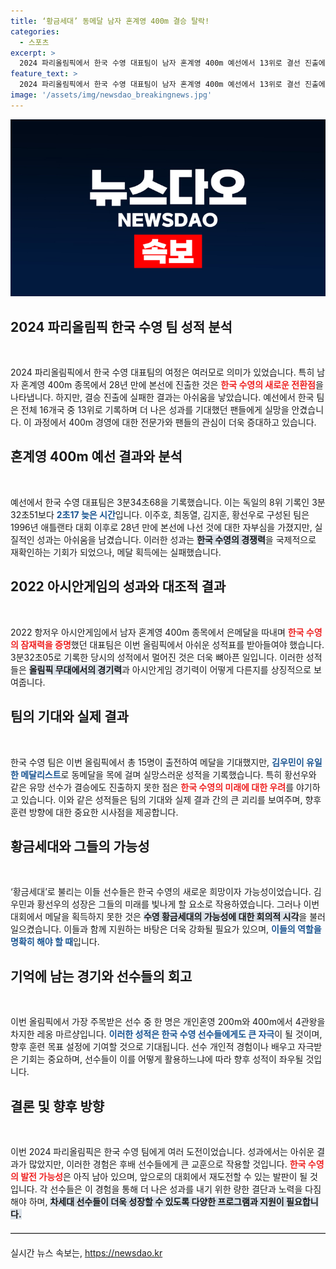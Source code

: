 ```yaml
---
title: ‘황금세대’ 동메달 남자 혼계영 400m 결승 탈락!
categories:
  - 스포츠
excerpt: >
  2024 파리올림픽에서 한국 수영 대표팀이 남자 혼계영 400m 예선에서 13위로 결선 진출에 실패하며 28년 만의 올림픽 출전이 아쉬운 성적표로 끝났다. 황금세대의 기대에 미치지 못한 이번 올림픽, 김우민의 동메달이 유일한 성과로 기록됐다.
feature_text: >
  2024 파리올림픽에서 한국 수영 대표팀이 남자 혼계영 400m 예선에서 13위로 결선 진출에 실패하며 28년 만의 올림픽 출전이 아쉬운 성적표로 끝났다. 황금세대의 기대에 미치지 못한 이번 올림픽, 김우민의 동메달이 유일한 성과로 기록됐다.
image: '/assets/img/newsdao_breakingnews.jpg'
---
```


<p><img src="/assets/img/newsdao_breakingnews.jpg" alt="firstkoreanews 속보" /></p>

<h2 data-ke-size="size26">2024 파리올림픽 한국 수영 팀 성적 분석</h2>

<p data-ke-size="size16">&nbsp;</p>

<p data-ke-size="size16">2024 파리올림픽에서 한국 수영 대표팀의 여정은 여러모로 의미가 있었습니다. 특히 남자 혼계영 400m 종목에서 28년 만에 본선에 진출한 것은 <b><span style="color: #ee2323;">한국 수영의 새로운 전환점</span></b>을 나타냅니다. 하지만, 결승 진출에 실패한 결과는 아쉬움을 낳았습니다. 예선에서 한국 팀은 전체 16개국 중 13위로 기록하며 더 나은 성과를 기대했던 팬들에게 실망을 안겼습니다. 이 과정에서 400m 경영에 대한 전문가와 팬들의 관심이 더욱 증대하고 있습니다. </p>

<h2 data-ke-size="size26">혼계영 400m 예선 결과와 분석</h2>

<p data-ke-size="size16">&nbsp;</p>

<p data-ke-size="size16">예선에서 한국 수영 대표팀은 3분34초68을 기록했습니다. 이는 독일의 8위 기록인 3분32초51보다 <b><span style="color: #1a5490;">2초17 늦은 시간</span></b>입니다. 이주호, 최동열, 김지훈, 황선우로 구성된 팀은 1996년 애틀랜타 대회 이후로 28년 만에 본선에 나선 것에 대한 자부심을 가졌지만, 실질적인 성과는 아쉬움을 남겼습니다. 이러한 성과는 <b><span style="background-color: #21538527;">한국 수영의 경쟁력</span></b>을 국제적으로 재확인하는 기회가 되었으나, 메달 획득에는 실패했습니다. </p>

<h2 data-ke-size="size26">2022 아시안게임의 성과와 대조적 결과</h2>

<p data-ke-size="size16">&nbsp;</p>

<p data-ke-size="size16">2022 항저우 아시안게임에서 남자 혼계영 400m 종목에서 은메달을 따내며 <b><span style="color: #ee2323;">한국 수영의 잠재력을 증명</span></b>했던 대표팀은 이번 올림픽에서 아쉬운 성적표를 받아들여야 했습니다. 3분32초05로 기록한 당시의 성적에서 멀어진 것은 더욱 뼈아픈 일입니다. 이러한 성적들은 <b><span style="background-color: #21538527;">올림픽 무대에서의 경기력</span></b>과 아시안게임 경기력이 어떻게 다른지를 상징적으로 보여줍니다. </p>

<h2 data-ke-size="size26">팀의 기대와 실제 결과</h2>

<p data-ke-size="size16">&nbsp;</p>

<p data-ke-size="size16">한국 수영 팀은 이번 올림픽에서 총 15명이 출전하여 메달을 기대했지만, <b><span style="color: #1a5490;">김우민이 유일한 메달리스트</span></b>로 동메달을 목에 걸며 실망스러운 성적을 기록했습니다. 특히 황선우와 같은 유망 선수가 결승에도 진출하지 못한 점은 <b><span style="color: #ee2323;">한국 수영의 미래에 대한 우려</span></b>를 야기하고 있습니다. 이와 같은 성적들은 팀의 기대와 실제 결과 간의 큰 괴리를 보여주며, 향후 훈련 방향에 대한 중요한 시사점을 제공합니다.</p>

<h2 data-ke-size="size26">황금세대와 그들의 가능성</h2>

<p data-ke-size="size16">&nbsp;</p>

<p data-ke-size="size16">‘황금세대’로 불리는 이들 선수들은 한국 수영의 새로운 희망이자 가능성이었습니다. 김우민과 황선우의 성장은 그들의 미래를 빛나게 할 요소로 작용하였습니다. 그러나 이번 대회에서 메달을 획득하지 못한 것은 <b><span style="background-color: #21538527;">수영 황금세대의 가능성에 대한 회의적 시각</span></b>을 불러일으켰습니다. 이들과 함께 지원하는 바탕은 더욱 강화될 필요가 있으며, <b><span style="color: #1a5490;">이들의 역할을 명확히 해야 할 때</span></b>입니다. </p>

<h2 data-ke-size="size26">기억에 남는 경기와 선수들의 회고</h2>

<p data-ke-size="size16">&nbsp;</p>

<p data-ke-size="size16">이번 올림픽에서 가장 주목받은 선수 중 한 명은 개인혼영 200m와 400m에서 4관왕을 차지한 레옹 마르샹입니다. <b><span style="color: #1a5490;">이러한 성적은 한국 수영 선수들에게도 큰 자극</span></b>이 될 것이며, 향후 훈련 목표 설정에 기여할 것으로 기대됩니다. 선수 개인적 경험이나 배우고 자극받은 기회는 중요하며, 선수들이 이를 어떻게 활용하느냐에 따라 향후 성적이 좌우될 것입니다. </p>

<h2 data-ke-size="size26">결론 및 향후 방향</h2>

<p data-ke-size="size16">&nbsp;</p>

<p data-ke-size="size16">이번 2024 파리올림픽은 한국 수영 팀에게 여러 도전이었습니다. 성과에서는 아쉬운 결과가 많았지만, 이러한 경험은 후배 선수들에게 큰 교훈으로 작용할 것입니다. <b><span style="color: #ee2323;">한국 수영의 발전 가능성</span></b>은 아직 남아 있으며, 앞으로의 대회에서 재도전할 수 있는 발판이 될 것입니다. 각 선수들은 이 경험을 통해 더 나은 성과를 내기 위한 량한 결단과 노력을 다짐해야 하며, <b><span style="background-color: #21538527;">차세대 선수들이 더욱 성장할 수 있도록 다양한 프로그램과 지원이 필요합니다.</span></b></p>

<hr style="border-top: 1px solid #ccc; margin: 20px 0;" />
실시간 뉴스 속보는, <a href="https://newsdao.kr" rel="dofollow">https://newsdao.kr</a>


